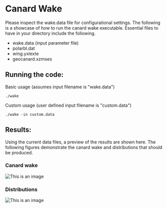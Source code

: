 # Canard Wake

Please inspect the wake.data file for configurational settings. The following is a showcase of how to run the canard wake executable. Essential files to have in your directory include the following.

* wake.data       (input parameter file)
* polarbl.dat
* wing.yxlexte
* geocanard.xzmses

## Running the code:

Basic usage (assumes input filename is "wake.data")

```
./wake
```

Custom usage (user defined input filename is "custom.data")

```
./wake -in custom.data
```

## Results:

Using the current data files, a preview of the results are shown here. The following figures demonstrate the canard wake and distributions that should be produced.

### Canard wake

![This is an image](https://github.com/carlos-pereyra/AeroDes/blob/master/docs/wake/canarwake_xz.png)

### Distributions

![This is an image](https://github.com/carlos-pereyra/AeroDes/blob/master/docs/wake/prandtline_ygw.png)
